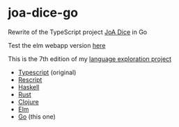 # joa-dice-go

Rewrite of the TypeScript project [JoA Dice](https://github.com/ycardon/joa-dices) in Go

Test the elm webapp version [here](https://ycardon.github.io)

This is the 7th edition of my [language exploration project](https://github.com/topics/joa-dices-rewrite)
- [Typescript](https://github.com/ycardon/joa-dices) (original)
- [Rescript](https://github.com/ycardon/joa-dices-rescript)
- [Haskell](https://github.com/ycardon/joa-dices-haskell)
- [Rust](https://github.com/ycardon/joa-dices-rust)
- [Clojure](https://github.com/ycardon/joa-dices-clojure)
- [Elm](https://github.com/ycardon/joa-dices-elm)
- [Go](https://github.com/ycardon/joa-dice-go) (this one)
